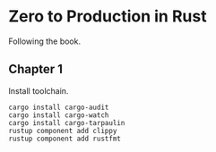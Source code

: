 # Zero to Production in Rust

Following the book.

## Chapter 1

Install toolchain.

```
cargo install cargo-audit
cargo install cargo-watch
cargo install cargo-tarpaulin
rustup component add clippy
rustup component add rustfmt
```
